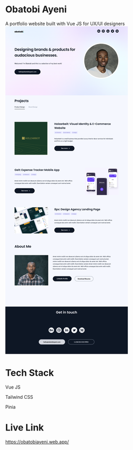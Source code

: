 # Obatobi Ayeni
A portfolio website built with Vue JS for UX/UI designers
<img src="./ayeniobatobi.png" alt="Ayeni Obatobi" />
# Tech Stack
Vue JS

Tailwind CSS

Pinia

# Live Link
https://obatobiayeni.web.app/

